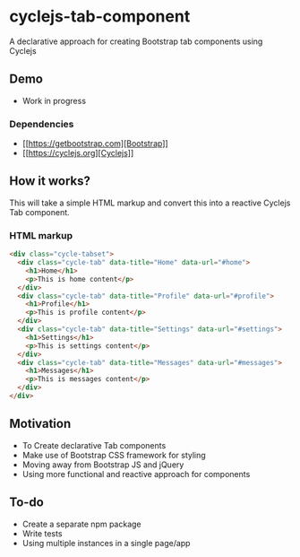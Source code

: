 # cyclejs-tab-component
A declarative approach for creating Bootstrap tab components using Cyclejs

## Demo
- Work in progress

### Dependencies
- [[https://getbootstrap.com][Bootstrap]]
- [[https://cyclejs.org][Cyclejs]]

## How it works?
This will take a simple HTML markup and convert this into a reactive Cyclejs Tab component.

### HTML markup
```html
<div class="cycle-tabset">
  <div class="cycle-tab" data-title="Home" data-url="#home">
    <h1>Home</h1>
    <p>This is home content</p>
  </div>
  <div class="cycle-tab" data-title="Profile" data-url="#profile">
    <h1>Profile</h1>
    <p>This is profile content</p>
  </div>
  <div class="cycle-tab" data-title="Settings" data-url="#settings">
    <h1>Settings</h1>
    <p>This is settings content</p>
  </div>
  <div class="cycle-tab" data-title="Messages" data-url="#messages">
    <h1>Messages</h1>
    <p>This is messages content</p>
  </div>
</div>
```
## Motivation
- To Create declarative Tab components 
- Make use of Bootstrap CSS framework for styling
- Moving away from Bootstrap JS and jQuery
- Using more functional and reactive approach for components


## To-do
- Create a separate npm package
- Write tests
- Using multiple instances in a single page/app
